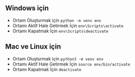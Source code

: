 
## Windows için
* Ortam Oluşturmak için
`python -m venv env`
* Ortamı Aktif Hale Getirmek İçin
`env\Scripts\activate`
* Ortamı Kapatmak İçin
`env\Scripts\deactivate`


## Mac ve Linux için
* Ortam Oluşturmak için
`python3 -m venv env`
* Ortamı Aktif Hale Getirmek İçin
`source env/bin/activate`
* Ortamı Kapatmak İçin
`deactivate`

